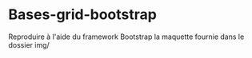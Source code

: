 # Bases-grid-bootstrap

Reproduire à l'aide du framework Bootstrap la maquette fournie dans le dossier img/
